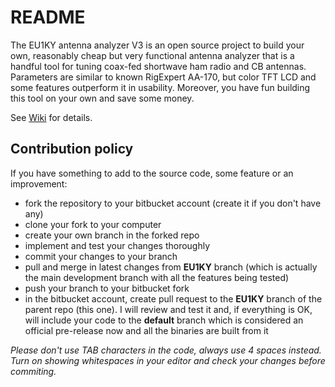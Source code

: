 # README #

The EU1KY antenna analyzer V3 is an open source project to build your own, reasonably cheap but very functional antenna analyzer that is a handful tool for tuning coax-fed shortwave ham radio and CB antennas. Parameters are similar to known RigExpert AA-170, but color TFT LCD and some features outperform it in usability. Moreover, you have fun building this tool on your own and save some money.

See [Wiki](https://bitbucket.org/kuchura/eu1ky_aa_v3/wiki/Home) for details.

## Contribution policy ##

If you have something to add to the source code, some feature or an improvement:

* fork the repository to your bitbucket account (create it if you don't have any)
* clone your fork to your computer
* create your own branch in the forked repo
* implement and test your changes thoroughly
* commit your changes to your branch
* pull and merge in latest changes from **EU1KY** branch (which is actually the main development branch with all the features being tested)
* push your branch to your bitbucket fork
* in the bitbucket account, create pull request to the **EU1KY** branch of the parent repo (this one). I will review and test it and, if everything is OK, will include your code to the **default** branch which is considered an official pre-release now and all the binaries are built from it

*Please don't use TAB characters in the code, always use 4 spaces instead. Turn on showing whitespaces in your editor and check your changes before commiting.*